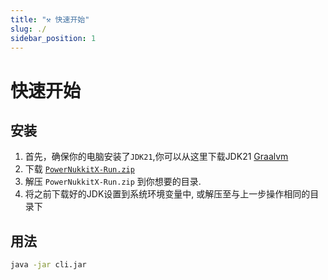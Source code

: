 ```yaml
---
title: "⚒️ 快速开始"
slug: ./
sidebar_position: 1
---
```

# 快速开始
## 安装
1. 首先，确保你的电脑安装了`JDK21`,你可以从这里下载JDK21 [Graalvm](https://www.graalvm.org/downloads)
2. 下载 [`PowerNukkitX-Run.zip`](https://github.com/PowerNukkitX/PowerNukkitX/releases/download/nightly-build/powernukkitx-run.zip)
3. 解压 `PowerNukkitX-Run.zip` 到你想要的目录.
4. 将之前下载好的JDK设置到系统环境变量中, 或解压至与上一步操作相同的目录下

## 用法
```sh
java -jar cli.jar
```